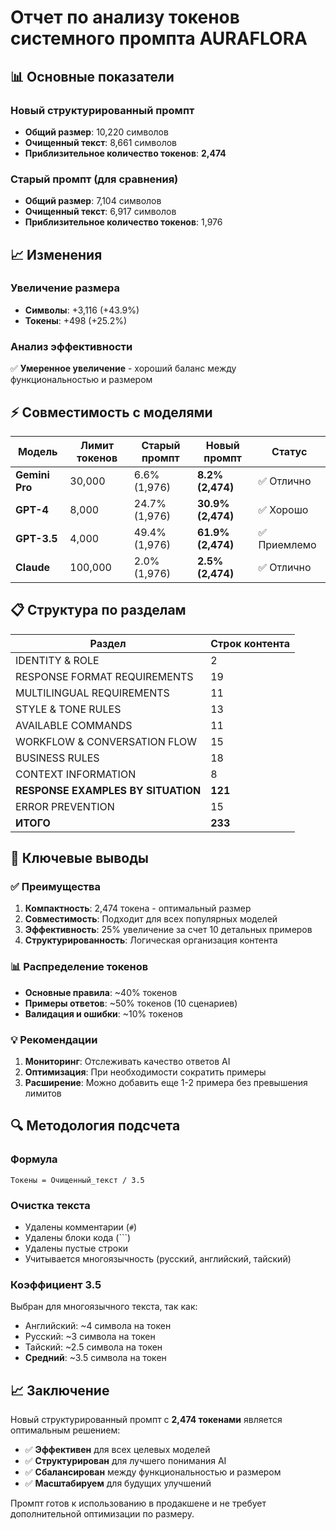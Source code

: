 # Отчет по анализу токенов системного промпта AURAFLORA

## 📊 Основные показатели

### Новый структурированный промпт
- **Общий размер**: 10,220 символов
- **Очищенный текст**: 8,661 символов  
- **Приблизительное количество токенов**: **2,474**

### Старый промпт (для сравнения)
- **Общий размер**: 7,104 символов
- **Очищенный текст**: 6,917 символов
- **Приблизительное количество токенов**: 1,976

## 📈 Изменения

### Увеличение размера
- **Символы**: +3,116 (+43.9%)
- **Токены**: +498 (+25.2%)

### Анализ эффективности
✅ **Умеренное увеличение** - хороший баланс между функциональностью и размером

## ⚡ Совместимость с моделями

| Модель | Лимит токенов | Старый промпт | Новый промпт | Статус |
|--------|---------------|---------------|--------------|--------|
| **Gemini Pro** | 30,000 | 6.6% (1,976) | **8.2% (2,474)** | ✅ Отлично |
| **GPT-4** | 8,000 | 24.7% (1,976) | **30.9% (2,474)** | ✅ Хорошо |
| **GPT-3.5** | 4,000 | 49.4% (1,976) | **61.9% (2,474)** | ✅ Приемлемо |
| **Claude** | 100,000 | 2.0% (1,976) | **2.5% (2,474)** | ✅ Отлично |

## 📋 Структура по разделам

| Раздел | Строк контента |
|--------|----------------|
| IDENTITY & ROLE | 2 |
| RESPONSE FORMAT REQUIREMENTS | 19 |
| MULTILINGUAL REQUIREMENTS | 11 |
| STYLE & TONE RULES | 13 |
| AVAILABLE COMMANDS | 11 |
| WORKFLOW & CONVERSATION FLOW | 15 |
| BUSINESS RULES | 18 |
| CONTEXT INFORMATION | 8 |
| **RESPONSE EXAMPLES BY SITUATION** | **121** |
| ERROR PREVENTION | 15 |
| **ИТОГО** | **233** |

## 🎯 Ключевые выводы

### ✅ Преимущества
1. **Компактность**: 2,474 токена - оптимальный размер
2. **Совместимость**: Подходит для всех популярных моделей
3. **Эффективность**: 25% увеличение за счет 10 детальных примеров
4. **Структурированность**: Логическая организация контента

### 📊 Распределение токенов
- **Основные правила**: ~40% токенов
- **Примеры ответов**: ~50% токенов (10 сценариев)
- **Валидация и ошибки**: ~10% токенов

### 💡 Рекомендации
1. **Мониторинг**: Отслеживать качество ответов AI
2. **Оптимизация**: При необходимости сократить примеры
3. **Расширение**: Можно добавить еще 1-2 примера без превышения лимитов

## 🔍 Методология подсчета

### Формула
```
Токены = Очищенный_текст / 3.5
```

### Очистка текста
- Удалены комментарии (`#`)
- Удалены блоки кода (```)
- Удалены пустые строки
- Учитывается многоязычность (русский, английский, тайский)

### Коэффициент 3.5
Выбран для многоязычного текста, так как:
- Английский: ~4 символа на токен
- Русский: ~3 символа на токен  
- Тайский: ~2.5 символа на токен
- **Средний**: ~3.5 символа на токен

## 📈 Заключение

Новый структурированный промпт с **2,474 токенами** является оптимальным решением:

- ✅ **Эффективен** для всех целевых моделей
- ✅ **Структурирован** для лучшего понимания AI
- ✅ **Сбалансирован** между функциональностью и размером
- ✅ **Масштабируем** для будущих улучшений

Промпт готов к использованию в продакшене и не требует дополнительной оптимизации по размеру. 